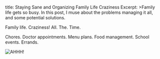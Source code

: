 title: Staying Sane and Organizing Family Life Craziness
Excerpt: >Family life gets so busy. In this post, I muse about the problems managing it all, and some potential solutions.

Family life. Craziness! All. The. Time.

Chores. Doctor appointments. Menu plans. Food management. School events. Errands.

![AHHH!](https://media.giphy.com/media/l4JyJZf0Ia4DAnFba/giphy.gif)
